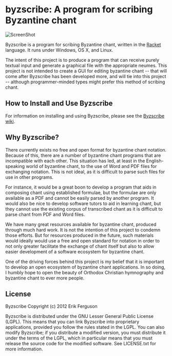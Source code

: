 # byzscribe: A program for scribing Byzantine chant

![ScreenShot](https://raw.github.com/muraiki/byzscribe/master/byzchant2.png)

Byzscribe is a program for scribing Byzantine chant, written in the [Racket](http://racket-lang.org) language. It runs under Windows, OS X, and Linux.

The intent of this project is to produce a program that can receive purely textual input and generate a graphical file with the appropriate neumes. This project is not intended to create a GUI for editing byzantine chant -- that will come after Byzscribe has been developed more, and will tie into this project -- although programmer-minded types might prefer this method of scribing chant.

## How to Install and Use Byzscribe

For information on installing and using Byzscribe, please see the [Byzscribe wiki](https://github.com/muraiki/byzscribe/wiki).

## Why Byzscribe?

There currently exists no free and open format for byzantine chant notation. Because of this, there are a number of byzantine chant programs that are incompatible with each other. This situation has led, at least in the English-speaking world of byzantine chant, to the use of Word and PDF files for exchanging notation. This is not ideal, as it is difficult to parse such files for use in other programs.

For instance, it would be a great boon to develop a program that aids in composing chant using established formulae, but the formulae are only available as a PDF and cannot be easily parsed by another program. It would also be nice to develop software tutors to aid in learning chant, but they cannot use the existing corpus of transcribed chant as it is difficult to parse chant from PDF and Word files.

We have many great resources available for byzantine chant, produced through much hard work. It is not the intention of this project to condemn those efforts. But for resources produced in the future, such materials would ideally would use a free and open standard for notation in order to not only greater facilitate the exchange of chant itself but also to allow easier development of a software ecosystem for byzantine chant.

One of the driving forces behind this project is my belief that it is important to develop an open ecosystem of byzantine chant applications. In so doing, I humbly hope to open the beauty of Orthodox Christian hymnography and byzantine chant to ever more people.

## License

Byzscribe
Copyright (c) 2012 Erik Ferguson

Byzscribe is distributed under the GNU Lesser General Public License (LGPL). This means that you can link Byzscribe into proprietary applications, provided you follow the rules stated in the LGPL. You can also modify Byzscribe; if you distribute a modified version, you must distribute it under the terms of the LGPL, which in particular means that you must release the source code for the modified software. See LICENSE.txt for more information.
